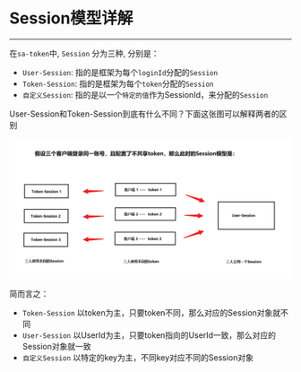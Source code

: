 # Session模型详解

--- 

在`sa-token`中, `Session` 分为三种, 分别是：
- `User-Session`: 指的是框架为每个`loginId`分配的`Session` 
- `Token-Session`: 指的是框架为每个`token`分配的`Session` 
- `自定义Session`: 指的是以一个`特定的值`作为SessionId，来分配的`Session` 


User-Session和Token-Session到底有什么不同？下面这张图可以解释两者的区别

![../static/session-model.png](../static/session-model.png)

简而言之：
- `Token-Session` 以token为主，只要token不同，那么对应的Session对象就不同
- `User-Session`  以UserId为主，只要token指向的UserId一致，那么对应的Session对象就一致
- `自定义Session` 以特定的key为主，不同key对应不同的Session对象



